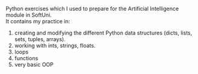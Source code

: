 Python exercises which I used to prepare for the Artificial Intelligence module in SoftUni.\
It contains my practice in:

1) creating and modifying the different Python data structures (dicts, lists, sets, tuples, arrays). 
2) working with ints, strings, floats.
3) loops 
4) functions
5) very basic OOP 
